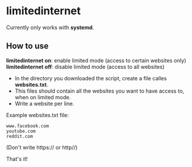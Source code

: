 # limitedinternet

Currently only works with **systemd**.

## How to use
**limitedinternet on**: enable limited mode (access to certain websites only)  
**limitedinternet off**: disable limited mode (access to all websites)

* In the directory you downloaded the script, create a file calles **websites.txt**.
* This files should contain all the websites you want to have access to, when on limited mode.
* Write a website per line.

Example websites.txt file:

```
www.facebook.com
youtube.com  
reddit.com
```

(Don't write https:// or http//)

That's it!
